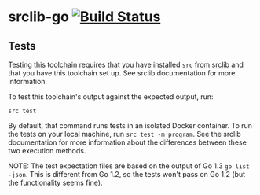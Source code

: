 # srclib-go [![Build Status](https://travis-ci.org/sourcegraph/srclib-go.png?branch=master)](https://travis-ci.org/sourcegraph/srclib-go)

## Tests

Testing this toolchain requires that you have installed `src` from
[srclib](https://sourcegraph.com/sourcegraph/srclib) and that you have this
toolchain set up. See srclib documentation for more information.

To test this toolchain's output against the expected output, run:

```
src test
```

By default, that command runs tests in an isolated Docker container. To run the
tests on your local machine, run `src test -m program`. See the srclib
documentation for more information about the differences between these two
execution methods.

NOTE: The test expectation files are based on the output of Go 1.3 `go list
-json`. This is different from Go 1.2, so the tests won't pass on Go 1.2 (but
the functionality seems fine).

